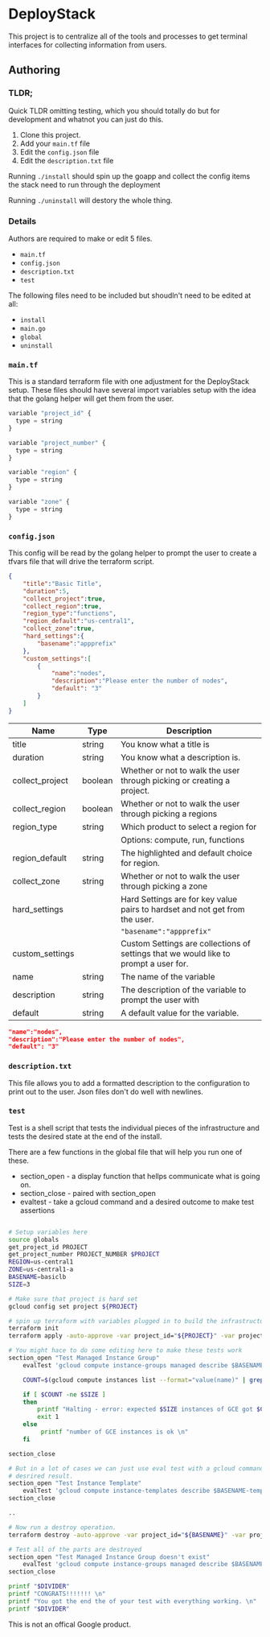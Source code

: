 # DeployStack
This project is to centralize all of the tools and processes to get terminal 
interfaces for collecting information from users.


## Authoring

### TLDR;
Quick TLDR omitting testing, which you should totally do but for development and 
whatnot you can just do this. 

1. Clone this project.
1. Add your `main.tf` file
1. Edit the `config.json` file
1. Edit the `description.txt` file

Running `./install` should spin up the goapp and collect the config items the 
stack need to run through the deployment

Running `./uninstall` will destory the whole thing. 

### Details
Authors are required to make or edit 5 files. 

* `main.tf`
* `config.json`
* `description.txt`
* `test`

The following files need to be included but shoudln't need to be edited at all:

* `install`
* `main.go`
* `global`
* `uninstall`

### `main.tf`
This is a standard terraform file with one adjustment for the DeployStack setup.
These files should have several import variables setup with the idea that the 
golang helper will get them from the user. 

``` javascript
variable "project_id" {
  type = string
}

variable "project_number" {
  type = string
}

variable "region" {
  type = string
}

variable "zone" {
  type = string
}
```

### `config.json`
This config will be read by the golang helper to prompt the user to create a 
tfvars file that will drive the terraform script. 

```json
{	
	"title":"Basic Title",
	"duration":5,
	"collect_project":true,
	"collect_region":true,
	"region_type":"functions",
	"region_default":"us-central1",
    "collect_zone":true,
    "hard_settings":{
		"basename":"appprefix"
	},
	"custom_settings":[
		{	
			"name":"nodes",
			"description":"Please enter the number of nodes", 
			"default": "3"
		}
	]
}

```

|Name|Type|Description|
|---|---|---|
|title|string|You know what a title is|
|duration|string|You know what a description is.|
|collect_project|boolean|Whether or not to walk the user through picking or creating a project.|
|collect_region|boolean|Whether or not to walk the user through picking a regions|
|region_type|string|Which product to select a region for|
|||Options: compute, run, functions |
|region_default|string|The highlighted and default choice for region.|
|collect_zone|string|Whether or not to walk the user through picking a zone|
|hard_settings||Hard Settings are for key value pairs to hardset and not get from the user.  |
|||`"basename":"appprefix"`|
|custom_settings||Custom Settings are collections of settings that we would like to prompt a user for.  |
|name|string|The name of the variable |
|description|string|The description of the variable to prompt the user with|
|default|string|A default value for the variable.|


``` json
"name":"nodes",
"description":"Please enter the number of nodes", 
"default": "3"
```

### `description.txt`
This file allows you to add a formatted description to the configuration to 
print out to the user.  Json files don't do well with newlines. 

### `test`
Test is a shell script that tests the individual pieces of the infrastructure 
and tests the desired state at the end of the install. 

There are a few functions in the global file that will help you run one of 
these.

* section_open - a display function that hellps communicate what is going on.
* section_close - paired with section_open
* evaltest - take a gcloud command and a desired outcome to make test assertions

``` bash

# Setup variables here
source globals
get_project_id PROJECT
get_project_number PROJECT_NUMBER $PROJECT
REGION=us-central1
ZONE=us-central1-a
BASENAME=basiclb
SIZE=3

# Make sure that project is hard set
gcloud config set project ${PROJECT}

# spin up terraform with variables plugged in to build the infrastructure
terraform init
terraform apply -auto-approve -var project_id="${PROJECT}" -var project_number="${PROJECT_NUMBER}" -var region="${REGION}" -var zone="${ZONE}" -var basename="${BASENAME}" -var nodes="${SIZE}"

# You might hace to do some editing here to make these tests work
section_open "Test Managed Instance Group"
    evalTest 'gcloud compute instance-groups managed describe $BASENAME-mig --zone $ZONE --format="value(name)"'  $BASENAME-mig

    COUNT=$(gcloud compute instances list --format="value(name)" | grep $BASENAME-mig | wc -l | xargs)

    if [ $COUNT -ne $SIZE ]
    then
        printf "Halting - error: expected $SIZE instances of GCE got $COUNT  \n"
        exit 1
    else
         printf "number of GCE instances is ok \n"
    fi

section_close

# But in a lot of cases we can just use eval test with a gcloud command and a 
# desrired result.
section_open "Test Instance Template"
    evalTest 'gcloud compute instance-templates describe $BASENAME-template --format="value(name)"'  $BASENAME-template
section_close

..

# Now run a destroy operation. 
terraform destroy -auto-approve -var project_id="${BASENAME}" -var project_number="${PROJECT_NUMBER}" -var region="${REGION}" -var zone="${ZONE}" -var basename="${BASENAME}" -var nodes="${SIZE}"

# Test all of the parts are destroyed
section_open "Test Managed Instance Group doesn't exist"
    evalTest 'gcloud compute instance-groups managed describe $BASENAME-mig --zone $ZONE --format="value(name)"'  "EXPECTERROR"
section_close

printf "$DIVIDER"
printf "CONGRATS!!!!!!! \n"
printf "You got the end the of your test with everything working. \n"
printf "$DIVIDER"

```

This is not an offical Google product. 